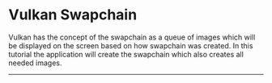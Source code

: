 # Vulkan Swapchain

Vulkan has the concept of the swapchain as a queue of images which will be displayed on the screen based on how swapchain was created. In this tutorial the application will create the swapchain which also creates all needed images.

---
